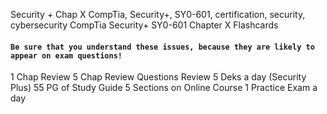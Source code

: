 Security + Chap X
CompTia, Security+, SY0-601, certification, security, cybersecurity
CompTia Security+ SY0-601 Chapter X Flashcards


#### `Be sure that you understand these issues, because they are likely to appear on exam questions!`


1 Chap 
Review 5 Chap Review Questions
Review 5 Deks a day (Security Plus)
55 PG of Study Guide
5 Sections on Online Course
1 Practice Exam a day